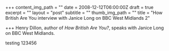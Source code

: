 +++
content_img_path = ""
date = 2008-12-12T06:00:00Z
draft = true
excerpt = ""
layout = "post"
subtitle = ""
thumb_img_path = ""
title = "How British Are You interview with Janice Long on BBC West Midlands 2"

+++
Henry Dillon, author of _How British Are You?_, speaks with Janice Long on BBC West Midlands.

testing 123456